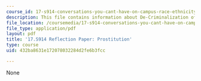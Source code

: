```yaml
---
course_id: 17-s914-conversations-you-cant-have-on-campus-race-ethnicity-gender-and-identity-spring-2012
description: This file contains information about De-Criminalization of prostitution.
file_location: /coursemedia/17-s914-conversations-you-cant-have-on-campus-race-ethnicity-gender-and-identity-spring-2012/432ba8631e172078032284d2fe6b3fcc_MIT17_S914S12_pros4.pdf
file_type: application/pdf
layout: pdf
title: '17.S914 Reflection Paper: Prostitution'
type: course
uid: 432ba8631e172078032284d2fe6b3fcc

---
```

None
